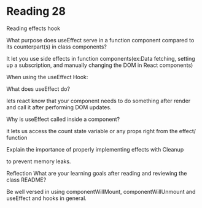 # Reading 28

Reading
effects hook

What purpose does useEffect serve in a function component compared to its counterpart(s) in class components?

It let you use side effects in function components(ex:Data fetching, setting up a subscription, and manually changing the DOM in React components)

When using the useEffect Hook:


What does useEffect do?

lets react know that your component needs to do something after render and call it after performing DOM updates.

Why is useEffect called inside a component?

it lets us access the count state variable or any props right from the effect/ function

Explain the importance of properly implementing effects with Cleanup

to prevent memory leaks.

Reflection
What are your learning goals after reading and reviewing the class README?

Be well versed  in using componentWillMount, componentWillUnmount and useEffect and hooks in general.